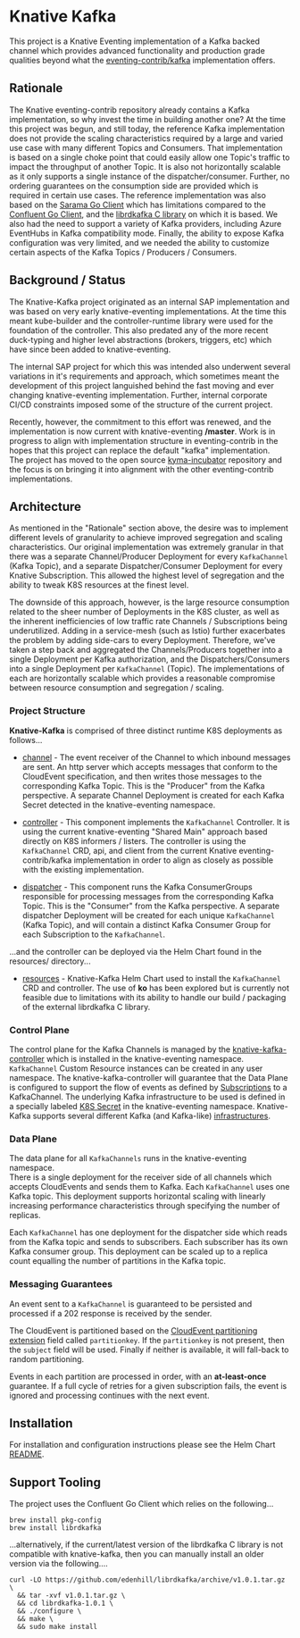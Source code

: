 # Knative Kafka

This project is a Knative Eventing implementation of a Kafka backed channel 
which provides advanced functionality and production grade qualities beyond
what the [eventing-contrib/kafka](https://github.com/knative/eventing-contrib/tree/master/kafka) 
implementation offers.


## Rationale

The Knative eventing-contrib repository already contains a Kafka implementation, 
so why invest the time in building another one?  At the time this project was 
begun, and still today, the reference Kafka implementation does not provide the
scaling characteristics required by a large and varied use case with many 
different Topics and Consumers.  That implementation is based on a single 
choke point that could easily allow one Topic's traffic to impact the 
throughput of another Topic.  It is also not horizontally scalable as it only 
supports a single instance of the dispatcher/consumer.  Further, no ordering 
guarantees on the consumption side are provided which is required in certain 
use cases.  The reference implementation was also based on the 
[Sarama Go Client](https://github.com/Shopify/sarama) which has limitations 
compared to the [Confluent Go Client](https://github.com/confluentinc/confluent-kafka-go), 
and the [librdkafka C library](https://github.com/edenhill/librdkafka) on which 
it is based.  We also had the need to support a variety of Kafka providers,
including Azure EventHubs in Kafka compatibility mode.  Finally, the ability 
to expose Kafka configuration was very limited, and we needed the ability to 
customize certain aspects of the Kafka Topics / Producers / Consumers.



## Background / Status

The Knative-Kafka project originated as an internal SAP implementation and was 
based on very early knative-eventing implementations.  At the time this meant 
kube-builder and the controller-runtime library were used for the foundation of
the controller.  This also predated any of the more recent duck-typing and 
higher level abstractions (brokers, triggers, etc) which have since been added
to knative-eventing.

The internal SAP project for which this was intended also underwent several 
variations in it's requirements and approach, which sometimes meant the 
development of this project languished behind the fast moving and ever 
changing knative-eventing implementation.  Further, internal corporate 
CI/CD constraints imposed some of the structure of the current project.   

Recently, however, the commitment to this effort was renewed, and the 
implementation is now current with knative-eventing **/master**.  Work is 
in progress to align with implementation structure in eventing-contrib in
the hopes that this project can replace the default "kafka" implementation.  
The project has moved to the open source [kyma-incubator](https://github.com/kyma-incubator/) 
repository and the focus is on bringing it into alignment with the other 
eventing-contrib implementations. 



## Architecture 

As mentioned in the "Rationale" section above, the desire was to implement 
different levels of granularity to achieve improved segregation and scaling
characteristics.  Our original implementation was extremely granular in that 
there was a separate Channel/Producer Deployment for every `KafkaChannel` 
(Kafka Topic), and a separate Dispatcher/Consumer Deployment for every Knative 
Subscription.  This allowed the highest level of segregation and the ability to 
tweak K8S resources at the finest level.

The downside of this approach, however, is the large resource consumption 
related to the sheer number of Deployments in the K8S cluster, as well as the
inherent inefficiencies of low traffic rate Channels / Subscriptions being 
underutilized. Adding in a service-mesh (such as Istio) further exacerbates the
problem by adding side-cars to every Deployment.  Therefore, we've taken a step
back and aggregated the Channels/Producers together into a single Deployment per 
Kafka authorization, and the Dispatchers/Consumers into a single Deployment per 
`KafkaChannel` (Topic). The implementations of each are horizontally scalable 
which provides a reasonable compromise between resource consumption and 
segregation / scaling.



### Project Structure

**Knative-Kafka** is comprised of three distinct runtime K8S deployments 
as follows...

- [channel](./pkg/channel/README.md) - The event receiver of the Channel 
to which inbound messages are sent.  An http server which accepts messages that
conform to the CloudEvent specification, and then writes those messages to the 
corresponding Kafka Topic. This is the "Producer" from the Kafka perspective.
A separate Channel Deployment is created for each Kafka Secret detected in the
knative-eventing namespace.
    
- [controller](./pkg/controller/README.md) - This component implements 
the `KafkaChannel` Controller. It is using the current knative-eventing 
"Shared Main" approach based directly on K8S informers / listers.  The 
controller is using the `KafkaChannel` CRD, api, and client from the current 
Knative eventing-contrib/kafka implementation in order to align as closely as 
possible with the existing implementation. 

- [dispatcher](./pkg/dispatcher/README.md) - This component runs the 
Kafka ConsumerGroups responsible for processing messages from the corresponding 
Kafka Topic.  This is the "Consumer" from the Kafka perspective.  A separate 
dispatcher Deployment will be created for each unique `KafkaChannel` (Kafka 
Topic), and will contain a distinct Kafka Consumer Group for each 
Subscription to the `KafkaChannel`.

...and the controller can be deployed via the Helm Chart found in the
resources/ directory...  

- [resources](./resources/README.md) - Knative-Kafka Helm Chart used to install 
the `KafkaChannel` CRD and controller.  The use of **ko** has been explored but 
is currently not feasible due to limitations with its ability to handle our 
build / packaging of the external librdkafka C library.


### Control Plane

The control plane for the Kafka Channels is managed by the 
[knative-kafka-controller](./pkg/controller/README.md) which is installed
in the knative-eventing namespace. `KafkaChannel` Custom Resource instances can 
be created in any user namespace. The knative-kafka-controller will guarantee 
that the Data Plane is configured to support the flow of events as defined by 
[Subscriptions](https://knative.dev/docs/reference/eventing/#messaging.knative.dev/v1alpha1.Subscription) 
to a KafkaChannel.  The underlying Kafka infrastructure to be used is defined in 
a specially labeled [K8S Secret](./resources/README.md#Credentials) in the 
knative-eventing namespace.  Knative-Kafka supports several different Kafka 
(and Kafka-like) [infrastructures](./resources/README.md#Kafka%20Providers).


### Data Plane

The data plane for all `KafkaChannels` runs in the knative-eventing namespace.  
There is a single deployment for the receiver side of all channels which accepts 
CloudEvents and sends them to Kafka.  Each `KafkaChannel` uses one Kafka topic.
This deployment supports horizontal scaling with linearly increasing performance 
characteristics through specifying the number of replicas.

Each `KafkaChannel` has one deployment for the dispatcher side which reads from 
the Kafka topic and sends to subscribers.  Each subscriber has its own Kafka 
consumer group. This deployment can be scaled up to a replica count equalling the
number of partitions in the Kafka topic.


### Messaging Guarantees

An event sent to a `KafkaChannel` is guaranteed to be persisted and processed 
if a 202 response is received by the sender.  

The CloudEvent is partitioned based on the [CloudEvent partitioning extension](https://github.com/cloudevents/spec/blob/master/extensions/partitioning.mdhttps://github.com/cloudevents/spec/blob/master/extensions/partitioning.md) 
field called `partitionkey`.  If the `partitionkey` is not present, then the 
`subject` field will be used.  Finally if neither is available, it will fall-back
to random partitioning.

Events in each partition are processed in order, with an **at-least-once** guarantee. 
If a full cycle of retries for a given subscription fails, the event is ignored 
and processing continues with the next event.


## Installation

For installation and configuration instructions please see the Helm Chart 
[README](./resources/README.md).


## Support Tooling

The project uses the Confluent Go Client which relies on the following...
```
brew install pkg-config
brew install librdkafka
```
...alternatively, if the current/latest version of the librdkafka C library is 
not compatible with knative-kafka, then you can manually install an older 
version via the following.... 
```
curl -LO https://github.com/edenhill/librdkafka/archive/v1.0.1.tar.gz \
  && tar -xvf v1.0.1.tar.gz \
  && cd librdkafka-1.0.1 \
  && ./configure \
  && make \
  && sudo make install
```

